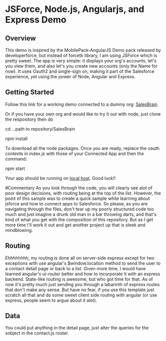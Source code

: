 # JSForce, Node.js, Angularjs, and Express Demo

## Overview
This demo is inspired by the MobilePack-AngularJS Demo pack released by developerforce, but instead of forcetk library, I am using JSForce which is pretty sweet. The app is very simple: it displays your org's accounts, let's you view them, and also let's you create new accounts (only the Name for now). It uses Oauth2 and single-sign on, making it part of the Salesforce experience, yet using the power of Node, Angular and Express. 

## Getting Started
Follow this link for a working demo connected to a dummy org: <a href="https://salesbrain.herokuapp.com/">SalesBrain</a>

Or if you have your own org and would like to try it out with node, just clone the respository then do 
<p> cd ...path to repository/SalesBrain </p>
<p> npm install </p>

To download all the node packages. Once you are ready, replace the oauth contents in index.js with those of your Connected App and then the command:

<p> npm start </p>

Your app should be running on <a href="http://localhost:3000/">local host<a/>. Good luck!!

#Commentary
As you look through the code, you will clearly see alot of poor design decisions, with routing being at the top of the list. However, the point of this sample was to create a quick sample while learning about jsforce and how to connect apps to Salesforce. So please, as you are navigating through the files, don't tear up my poorly structured code too much and just imagine a drunk old man in a bar throwing darts, and that's kind of what you get with the composition of this repository. But as I get more time I'll work it out and get another project up that is sleek and mindblowing.

## Routing
Ehhhhhhhh, my routing is done all on server-side express except for two exceptions with use angular's $window.location method to send the user to a contact detail page or back to a list. Given more time, I would have learned angular's ui-router better and how to incorporate it with an express backend. State-like routing is awesome, but who got time for that. As of now it's pretty much just sending you through a labarinth of express routes that don't make any sense. But have no fear, if you use this template just scratch all that and do some sweet client side routing with angular (or use express, people seem to argue about it alot).

## Data
You could put anything in the detail page, just alter the queries for the sobject in the contact.js router. 
